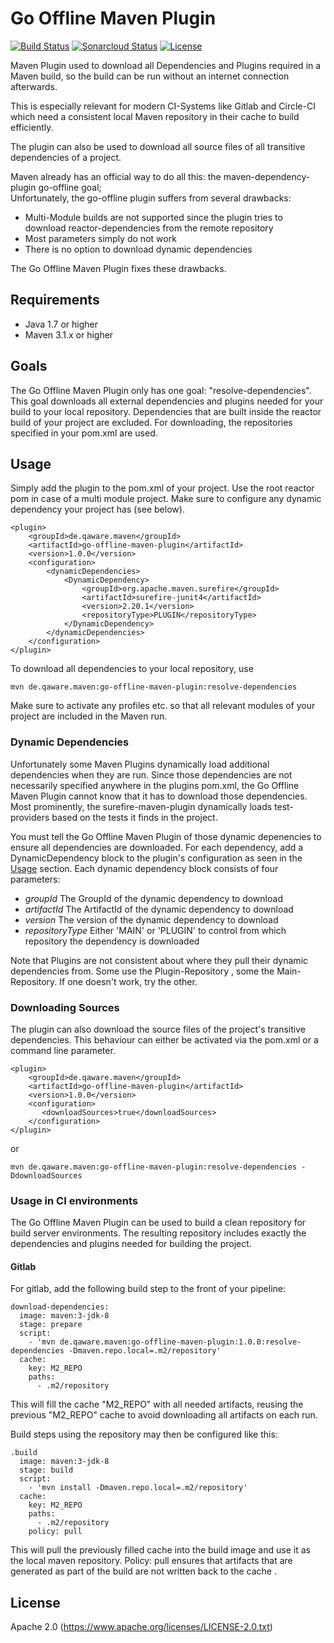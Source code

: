 # Go Offline Maven Plugin
[![Build Status](https://travis-ci.org/qaware/go-offline-maven-plugin.svg?branch=master)](https://travis-ci.org/qaware/go-offline-maven-plugin)
[![Sonarcloud Status](https://sonarcloud.io/api/project_badges/measure?project=de.qaware.maven%3Ago-offline-maven-plugin&metric=alert_status)](https://sonarcloud.io/dashboard?id=de.qaware.maven%3Ago-offline-maven-plugin)
[![License](https://img.shields.io/badge/License-Apache%202.0-blue.svg)](https://opensource.org/licenses/Apache-2.0)

Maven Plugin used to download all Dependencies and Plugins required in a Maven build,
so the build can be run without an internet connection afterwards.

This is especially relevant for modern CI-Systems like Gitlab and Circle-CI which
need a consistent local Maven repository in their cache to build efficiently.

The plugin can also be used to download all source files of all transitive dependencies
of a project.

Maven already has an official way to do all this: the maven-dependency-plugin go-offline goal;  
Unfortunately, the go-offline plugin suffers from several drawbacks:

- Multi-Module builds are not supported since the plugin tries to download reactor-dependencies from the remote repository
- Most parameters simply do not work
- There is no option to download dynamic dependencies

The Go Offline Maven Plugin fixes these drawbacks.  

## Requirements
- Java 1.7 or higher
- Maven 3.1.x or higher

## Goals
The Go Offline Maven Plugin only has one goal: "resolve-dependencies". This goal downloads
all external dependencies and plugins needed for your build to your local repository.
Dependencies that are built inside the reactor build of your project are excluded. For downloading,
the repositories specified in your pom.xml are used.

## Usage
Simply add the plugin to the pom.xml of your project. Use the root reactor pom in case of a multi module project.
Make sure to configure any dynamic dependency your project has (see below).

    <plugin>
        <groupId>de.qaware.maven</groupId>
        <artifactId>go-offline-maven-plugin</artifactId>
        <version>1.0.0</version>
        <configuration>
            <dynamicDependencies>
                <DynamicDependency>
                    <groupId>org.apache.maven.surefire</groupId>
                    <artifactId>surefire-junit4</artifactId>
                    <version>2.20.1</version>
                    <repositoryType>PLUGIN</repositoryType>
                </DynamicDependency>
            </dynamicDependencies>
        </configuration>
    </plugin>
    
To download all dependencies to your local repository, use
    
    mvn de.qaware.maven:go-offline-maven-plugin:resolve-dependencies

Make sure to activate any profiles etc. so that all relevant modules of your project are included
in the Maven run.

### Dynamic Dependencies
Unfortunately some Maven Plugins dynamically load additional dependencies when they are run. Since those
dependencies are not necessarily specified anywhere in the plugins pom.xml, the Go Offline Maven Plugin
cannot know that it has to download those dependencies. Most prominently, the surefire-maven-plugin dynamically
loads test-providers based on the tests it finds in the project.

You must tell the Go Offline Maven Plugin of those dynamic depenencies to ensure all dependencies are downloaded.
For each dependency, add a DynamicDependency block to the plugin's configuration as seen in the [Usage](#usage-in-ci-environments) section.
Each dynamic dependency block consists of four parameters:

- *groupId* The GroupId of the dynamic dependency to download
- *artifactId* The ArtifactId of the dynamic dependency to download
- *version* The version of the dynamic dependency to download
- *repositoryType* Either 'MAIN' or 'PLUGIN' to control from which repository the dependency is downloaded

Note that Plugins are not consistent about where they pull their dynamic dependencies from. Some use the Plugin-Repository
, some the Main-Repository. If one doesn't work, try the other.

### Downloading Sources
The plugin can also download the source files of the project's transitive dependencies. This behaviour can either be activated via the pom.xml
or a command line parameter.

    <plugin>
        <groupId>de.qaware.maven</groupId>
        <artifactId>go-offline-maven-plugin</artifactId>
        <version>1.0.0</version>
        <configuration>
           <downloadSources>true</downloadSources>
        </configuration>
    </plugin>          
    
or

    mvn de.qaware.maven:go-offline-maven-plugin:resolve-dependencies -DdownloadSources
    
### Usage in CI environments
The Go Offline Maven Plugin can be used to build a clean repository for build server environments. The resulting repository includes exactly the dependencies and
plugins needed for building the project.

#### Gitlab

For gitlab, add the following build step to the front of your pipeline:

    download-dependencies:
      image: maven:3-jdk-8
      stage: prepare
      script:
        - 'mvn de.qaware.maven:go-offline-maven-plugin:1.0.0:resolve-dependencies -Dmaven.repo.local=.m2/repository'
      cache:
        key: M2_REPO
        paths:
          - .m2/repository
          
This will fill the cache "M2_REPO" with all needed artifacts, reusing the previous "M2_REPO" cache to avoid downloading all artifacts on each run.

Build steps using the repository may then be configured like this:

    .build
      image: maven:3-jdk-8
      stage: build
      script:
        - 'mvn install -Dmaven.repo.local=.m2/repository'
      cache:
        key: M2_REPO
        paths:
          - .m2/repository
        policy: pull

This will pull the previously filled cache into the build image and use it as the local maven repository.
Policy: pull ensures that artifacts that are generated as part of the build are not written back to the cache
                                                                                                             .
    
## License

Apache 2.0 (https://www.apache.org/licenses/LICENSE-2.0.txt) 
    
